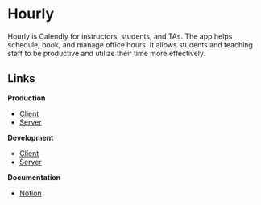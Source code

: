 # Hourly

Hourly is Calendly for instructors, students, and TAs. The app helps schedule, book, and manage office hours. It allows students and teaching staff to be productive and utilize their time more effectively.

## Links

**Production**

- [Client]()
- [Server]()

**Development**

- [Client]()
- [Server]()

**Documentation**

- [Notion](https://www.notion.so/madooei/Hourly-5d20c5d7ed074169b0bdca374b1cbbbd)